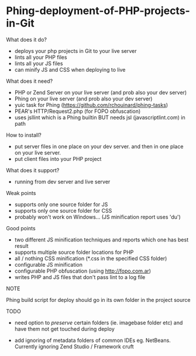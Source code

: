 # Phing-deployment-of-PHP-projects-in-Git

What does it do?

- deploys your php projects in Git to your live server
- lints all your PHP files
- lints all your JS files
- can minify JS and CSS when deploying to live

What does it need?

- PHP or Zend Server on your live server (and prob also your dev server)
- Phing on your live server (and prob also your dev server)
- yuic task for Phing (https://github.com/rchouinard/phing-tasks)
- PEAR's HTTP/Request2.php (for FOPO obfuscation)
- uses jsllint which is a Phing builtin BUT needs jsl (javascriptlint.com) in path

How to install?

- put server files in one place on your dev server. and then in one place on your live server.
- put client files into your PHP project


What does it support?

- running from dev server and live server

Weak points

- supports only one source folder for JS
- supports only one source folder for CSS
- probably won't work on Windows... (JS minification report uses 'du')

Good points

- two different JS minification techniques and reports which one has best result
- supports multiple source folder locations for PHP
- all / nothing CSS minification (*.css in the specified CSS folder)
- configurable JS minification
- configurable PHP obfuscation (using http://fopo.com.ar)
- writes PHP and JS files that don't pass lint to a log file

NOTE

Phing build script for deploy should go in its own folder in the project source

TODO

- need option to *preserve* certain folders (ie. imagebase folder etc) and have them not get touched during deploy

- add ignoring of metadata folders of common IDEs eg. NetBeans. Currently ignoring Zend Studio / Framework cruft
